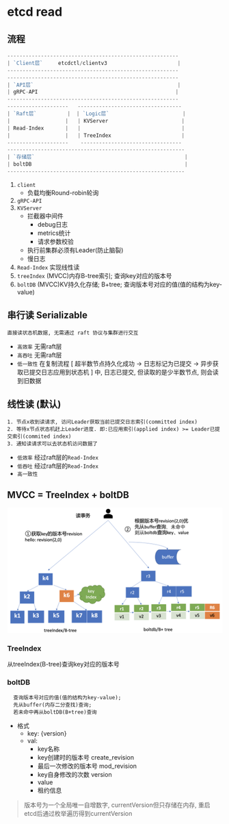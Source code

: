 # etcd read

## 流程

```go
--------------------------------------------------------
| `Client层`     etcdctl/clientv3                       |
--------------------------------------------------------
--------------------------------------------------------
| `API层`                                               |
| gRPC-API                                             |
--------------------------------------------------------
--------------------   ----------------------------------
| `Raft层`          |  | `Logic层`                        |
|                  |   | KVServer                        |
| Read-Index       |   |                                 |
|                  |   | TreeIndex                       |
--------------------    ---------------------------------
----------------------------------------------------------
| `存储层`                                                 |
| boltDB                                                  |
----------------------------------------------------------
```

1. `client`
   - 负载均衡Round-robin轮询
2. `gRPC-API`
3. `KVServer`
   - 拦截器中间件
      - debug日志
      - metrics统计
      - 请求参数校验
   - 执行前集群必须有Leader(防止脑裂)
   - 慢日志
4. `Read-Index` 实现线性读
5. `treeIndex` (MVCC)内存B-tree索引; 查询key对应的版本号
6. `boltDB` (MVCC)KV持久化存储; B+tree; 查询版本号对应的值(值的结构为key-value)

## 串行读 Serializable

    直接读状态机数据, 无需通过 raft 协议与集群进行交互

- `高效率` 无需raft层
- `高吞吐` 无需raft层
- `低一致性` 在复制流程 [ 超半数节点持久化成功 -> 日志标记为已提交 -> 异步获取已提交日志应用到状态机 ] 中, 日志已提交, 但读取的是少半数节点, 则会读到旧数据

## 线性读 (默认)

    1. 节点x收到读请求, 访问Leader获取当前已提交日志索引(committed index)
    2. 等待x节点状态机赶上Leader进度. 即:已应用索引(applied index) >= Leader已提交索引(commited index)
    3. 通知读请求可以去状态机访问数据了

- `低效率` 经过raft层的`Read-Index`
- `低吞吐` 经过raft层的`Read-Index`
- `高一致性`

## MVCC = TreeIndex + boltDB

![img](res/etcd-read.png)

### TreeIndex

从treeIndex(B-tree)查询key对应的版本号

### boltDB

      查询版本号对应的值(值的结构为key-value);
      先从buffer(内存二分查找)查询;
      若未命中再从boltDB(B+tree)查询

- 格式
  - key: {version}
  - val:
    - key名称
    - key创建时的版本号 create_revision
    - 最后一次修改的版本号 mod_revision
    - key自身修改的次数 version
    - value
    - 租约信息

> 版本号为一个全局唯一自增数字, currentVersion但只存储在内存, 重启etcd后通过枚举遍历得到currentVersion